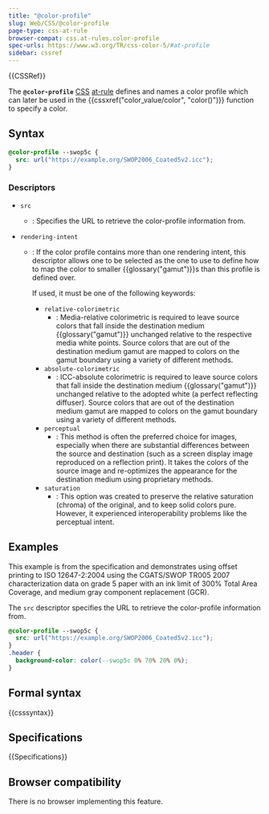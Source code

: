 ```yaml
---
title: "@color-profile"
slug: Web/CSS/@color-profile
page-type: css-at-rule
browser-compat: css.at-rules.color-profile
spec-urls: https://www.w3.org/TR/css-color-5/#at-profile
sidebar: cssref
---
```


{{CSSRef}}

The **`@color-profile`** [CSS](/en-US/docs/Web/CSS) [at-rule](/en-US/docs/Web/CSS/At-rule) defines and names a color profile which can later be used in the {{cssxref("color_value/color", "color()")}} function to specify a color.

## Syntax

```css
@color-profile --swop5c {
  src: url("https://example.org/SWOP2006_Coated5v2.icc");
}
```

### Descriptors

- `src`
  - : Specifies the URL to retrieve the color-profile information from.
- `rendering-intent`

  - : If the color profile contains more than one rendering intent, this descriptor allows one to be selected as the one to use to define how to map the color to smaller {{glossary("gamut")}}s than this profile is defined over.

    If used, it must be one of the following keywords:

    - `relative-colorimetric`
      - : Media-relative colorimetric is required to leave source colors that fall inside the destination medium {{glossary("gamut")}} unchanged relative to the respective media white points. Source colors that are out of the destination medium gamut are mapped to colors on the gamut boundary using a variety of different methods.
    - `absolute-colorimetric`
      - : ICC-absolute colorimetric is required to leave source colors that fall inside the destination medium {{glossary("gamut")}} unchanged relative to the adopted white (a perfect reflecting diffuser). Source colors that are out of the destination medium gamut are mapped to colors on the gamut boundary using a variety of different methods.
    - `perceptual`
      - : This method is often the preferred choice for images, especially when there are substantial differences between the source and destination (such as a screen display image reproduced on a reflection print). It takes the colors of the source image and re-optimizes the appearance for the destination medium using proprietary methods.
    - `saturation`
      - : This option was created to preserve the relative saturation (chroma) of the original, and to keep solid colors pure. However, it experienced interoperability problems like the perceptual intent.

## Examples

This example is from the specification and demonstrates using offset printing to ISO 12647-2:2004 using the CGATS/SWOP TR005 2007 characterization data on grade 5 paper with an ink limit of 300% Total Area Coverage, and medium gray component replacement (GCR).

The `src` descriptor specifies the URL to retrieve the color-profile information from.

```css
@color-profile --swop5c {
  src: url("https://example.org/SWOP2006_Coated5v2.icc");
}
.header {
  background-color: color(--swop5c 0% 70% 20% 0%);
}
```

## Formal syntax

{{csssyntax}}

## Specifications

{{Specifications}}

## Browser compatibility

There is no browser implementing this feature.
